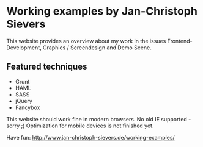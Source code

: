 # Working examples by Jan-Christoph Sievers
This website provides an overview about my work in the issues Frontend-Development, Graphics / Screendesign and Demo Scene.

Featured techniques
-------------------
* Grunt
* HAML
* SASS
* jQuery
* Fancybox

This website should work fine in modern browsers. No old IE supported - sorry ;)
Optimization for mobile devices is not finished yet.

Have fun: http://www.jan-christoph-sievers.de/working-examples/
